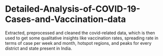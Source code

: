 # Detailed-Analysis-of-COVID-19-Cases-and-Vaccination-data
Extracted, preprocessed and cleaned the covid-related data, which is then used to get some qualitative insights like vaccination rates, spreading rate in terms of case per week and month, hotspot regions, and peaks for every district and state present in India.
